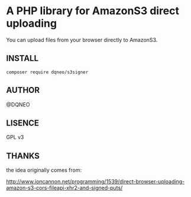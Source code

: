 # A PHP library for AmazonS3 direct uploading

You can upload files from your browser directly to AmazonS3.


## INSTALL

```
composer require dqneo/s3signer
```

## AUTHOR

@DQNEO

## LISENCE
GPL v3

## THANKS

the idea originally comes from:

http://www.ioncannon.net/programming/1539/direct-browser-uploading-amazon-s3-cors-fileapi-xhr2-and-signed-puts/

